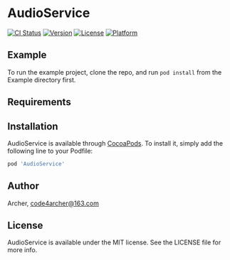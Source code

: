 # AudioService

[![CI Status](https://img.shields.io/travis/Archer/AudioService.svg?style=flat)](https://travis-ci.org/Archer/AudioService)
[![Version](https://img.shields.io/cocoapods/v/AudioService.svg?style=flat)](https://cocoapods.org/pods/AudioService)
[![License](https://img.shields.io/cocoapods/l/AudioService.svg?style=flat)](https://cocoapods.org/pods/AudioService)
[![Platform](https://img.shields.io/cocoapods/p/AudioService.svg?style=flat)](https://cocoapods.org/pods/AudioService)

## Example

To run the example project, clone the repo, and run `pod install` from the Example directory first.

## Requirements

## Installation

AudioService is available through [CocoaPods](https://cocoapods.org). To install
it, simply add the following line to your Podfile:

```ruby
pod 'AudioService'
```

## Author

Archer, code4archer@163.com

## License

AudioService is available under the MIT license. See the LICENSE file for more info.
